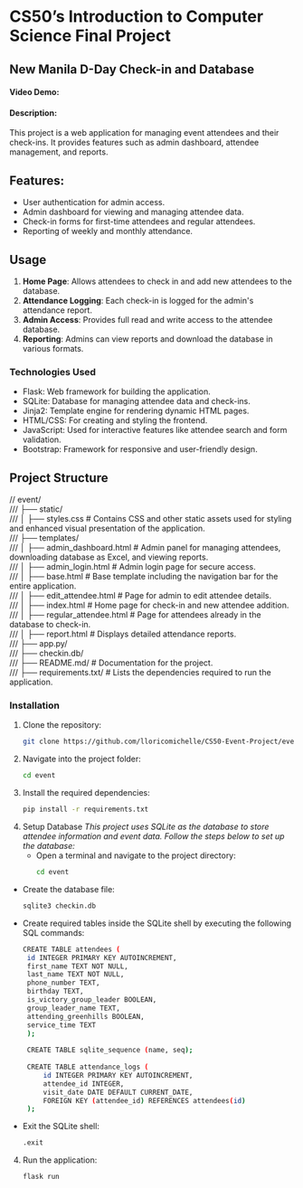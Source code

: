 # CS50’s Introduction to Computer Science Final Project 

## New Manila D-Day Check-in and Database
#### Video Demo: <URL HERE>
#### Description: 
This project is a web application for managing event attendees and their check-ins. It provides features such as admin dashboard, attendee management, and reports.

## Features:
- User authentication for admin access.
- Admin dashboard for viewing and managing attendee data.
- Check-in forms for first-time attendees and regular attendees.
- Reporting of weekly and monthly attendance.

## Usage
1. **Home Page**: Allows attendees to check in and add new attendees to the database.
2. **Attendance Logging**: Each check-in is logged for the admin's attendance report.
3. **Admin Access**: Provides full read and write access to the attendee database.
4. **Reporting**: Admins can view reports and download the database in various formats.

### Technologies Used
- Flask: Web framework for building the application.
- SQLite: Database for managing attendee data and check-ins.
- Jinja2: Template engine for rendering dynamic HTML pages.
- HTML/CSS: For creating and styling the frontend.
- JavaScript: Used for interactive features like attendee search and form validation.
- Bootstrap: Framework for responsive and user-friendly design.

## Project Structure
// event/  
/// ├── static/  
/// │   ├── styles.css  # Contains CSS and other static assets used for styling and enhanced visual presentation of the application.  
/// ├── templates/  
/// │   ├── admin_dashboard.html  # Admin panel for managing attendees, downloading database as Excel, and viewing reports.  
/// │   ├── admin_login.html      # Admin login page for secure access.  
/// │   ├── base.html             # Base template including the navigation bar for the entire application.  
/// │   ├── edit_attendee.html    # Page for admin to edit attendee details.  
/// │   ├── index.html            # Home page for check-in and new attendee addition.  
/// │   ├── regular_attendee.html # Page for attendees already in the database to check-in.  
/// │   ├── report.html           # Displays detailed attendance reports.  
/// ├── app.py/  
/// ├── checkin.db/  
/// ├── README.md/  # Documentation for the project.  
/// ├── requirements.txt/  # Lists the dependencies required to run the application.  



### Installation
1. Clone the repository:
   ```bash
   git clone https://github.com/lloricomichelle/CS50-Event-Project/event.git
2. Navigate into the project folder:
   ```bash
   cd event
3. Install the required dependencies:
   ```bash
   pip install -r requirements.txt
4. Setup Database
   *This project uses SQLite as the database to store attendee information and event data. Follow the steps below to set up the database:*
   - Open a terminal and navigate to the project directory:
     ```bash
     cd event
  - Create the database file:
     ```bash
     sqlite3 checkin.db
  - Create required tables inside the SQLite shell by executing the following SQL commands:
     ```bash
     CREATE TABLE attendees (
      id INTEGER PRIMARY KEY AUTOINCREMENT,
      first_name TEXT NOT NULL,
      last_name TEXT NOT NULL,
      phone_number TEXT,
      birthday TEXT,
      is_victory_group_leader BOOLEAN,
      group_leader_name TEXT,
      attending_greenhills BOOLEAN,
      service_time TEXT
      );
  
      CREATE TABLE sqlite_sequence (name, seq);
      
      CREATE TABLE attendance_logs (
          id INTEGER PRIMARY KEY AUTOINCREMENT,
          attendee_id INTEGER,
          visit_date DATE DEFAULT CURRENT_DATE,
          FOREIGN KEY (attendee_id) REFERENCES attendees(id)
      );
  - Exit the SQLite shell:
     ```bash
     .exit
4. Run the application:
   ```bash
   flask run
   





